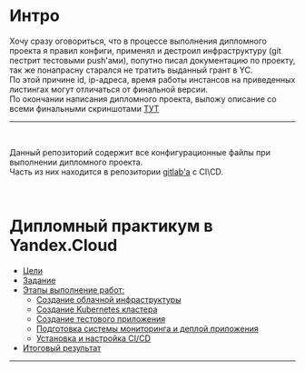 # Интро

Хочу сразу оговориться, что в процессе выполнения дипломного проекта я правил конфиги, применял и дестроил инфраструктуру (git пестрит тестовыми push'ами), попутно писал документацию по проекту, так же понапрасну старался не тратить выданный грант в YC.   
По этой причине id, ip-адреса, время работы инстансов на приведенных листингах могут отличаться от финальной версии.   
По окончании написания дипломного проекта, выложу описание со всеми финальными скриншотами [ТУТ](./docs/4.finish.md)

---

<br>

Данный репозиторий содержит все конфигурационные файлы при выполнении дипломного проекта.  
Часть из них находится в репозитории [gitlab'а](https://gitlab.com/ntlg-dpl) c CI\CD.

<br>

# Дипломный практикум в Yandex.Cloud

* [Цели](./docs/1.destination.md)
* [Задание](./docs/2.task.md)
* [Этапы выполнение работ:](./docs/)
    * [Создание облачной инфраструктуры](./docs/3.1.create_infra.md)
    * [Создание Kubernetes кластера](./docs/3.2.create_k8s.md)
    * [Создание тестового приложения](./docs/3.3.create_app.md)
    * [Подготовка cистемы мониторинга и деплой приложения](./docs/3.4.create_mon.md)
    * [Установка и настройка CI/CD](./docs/3.5.create_cicd.md)
* [Итоговый результат](./docs/4.finish.md)

---

